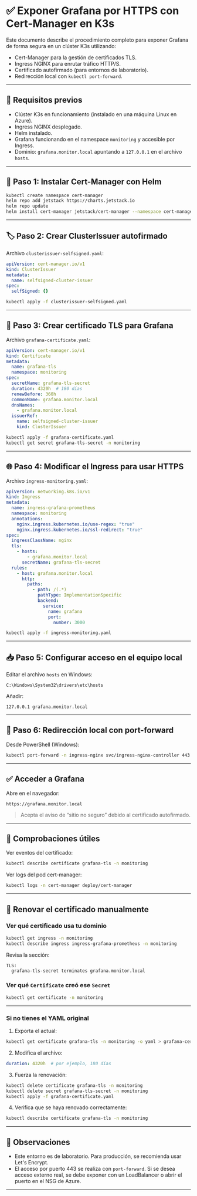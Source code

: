 # ✅ Exponer Grafana por HTTPS con Cert-Manager en K3s

Este documento describe el procedimiento completo para exponer Grafana de forma segura en un clúster K3s utilizando:

- Cert-Manager para la gestión de certificados TLS.
- Ingress NGINX para enrutar tráfico HTTP/S.
- Certificado autofirmado (para entornos de laboratorio).
- Redirección local con `kubectl port-forward`.

---

## 🧱 Requisitos previos

- Clúster K3s en funcionamiento (instalado en una máquina Linux en Azure).
- Ingress NGINX desplegado.
- Helm instalado.
- Grafana funcionando en el namespace `monitoring` y accesible por Ingress.
- Dominio: `grafana.monitor.local` apuntando a `127.0.0.1` en el archivo `hosts`.

---

## 🔐 Paso 1: Instalar Cert-Manager con Helm

```bash
kubectl create namespace cert-manager
helm repo add jetstack https://charts.jetstack.io
helm repo update
helm install cert-manager jetstack/cert-manager --namespace cert-manager --set installCRDs=true
```

---

## 🏷️ Paso 2: Crear ClusterIssuer autofirmado

Archivo `clusterissuer-selfsigned.yaml`:

```yaml
apiVersion: cert-manager.io/v1
kind: ClusterIssuer
metadata:
  name: selfsigned-cluster-issuer
spec:
  selfSigned: {}
```

```bash
kubectl apply -f clusterissuer-selfsigned.yaml
```

---

## 📜 Paso 3: Crear certificado TLS para Grafana

Archivo `grafana-certificate.yaml`:

```yaml
apiVersion: cert-manager.io/v1
kind: Certificate
metadata:
  name: grafana-tls
  namespace: monitoring
spec:
  secretName: grafana-tls-secret
  duration: 4320h  # 180 días
  renewBefore: 360h
  commonName: grafana.monitor.local
  dnsNames:
    - grafana.monitor.local
  issuerRef:
    name: selfsigned-cluster-issuer
    kind: ClusterIssuer
```

```bash
kubectl apply -f grafana-certificate.yaml
kubectl get secret grafana-tls-secret -n monitoring
```

---

## 🌐 Paso 4: Modificar el Ingress para usar HTTPS

Archivo `ingress-monitoring.yaml`:

```yaml
apiVersion: networking.k8s.io/v1
kind: Ingress
metadata:
  name: ingress-grafana-prometheus
  namespace: monitoring
  annotations:
    nginx.ingress.kubernetes.io/use-regex: "true"
    nginx.ingress.kubernetes.io/ssl-redirect: "true"
spec:
  ingressClassName: nginx
  tls:
    - hosts:
        - grafana.monitor.local
      secretName: grafana-tls-secret
  rules:
    - host: grafana.monitor.local
      http:
        paths:
          - path: /(.*)
            pathType: ImplementationSpecific
            backend:
              service:
                name: grafana
                port:
                  number: 3000
```

```bash
kubectl apply -f ingress-monitoring.yaml
```

---

## 📥 Paso 5: Configurar acceso en el equipo local

Editar el archivo `hosts` en Windows:

```
C:\Windows\System32\drivers\etc\hosts
```

Añadir:

```
127.0.0.1 grafana.monitor.local
```

---

## 🔁 Paso 6: Redirección local con port-forward

Desde PowerShell (Windows):

```bash
kubectl port-forward -n ingress-nginx svc/ingress-nginx-controller 443:443
```

---

## ✅ Acceder a Grafana

Abre en el navegador:

```
https://grafana.monitor.local
```

> Acepta el aviso de “sitio no seguro” debido al certificado autofirmado.

---

## 🧪 Comprobaciones útiles

Ver eventos del certificado:

```bash
kubectl describe certificate grafana-tls -n monitoring
```

Ver logs del pod cert-manager:

```bash
kubectl logs -n cert-manager deploy/cert-manager
```

---

## 🔄 Renovar el certificado manualmente

### Ver qué certificado usa tu dominio

```bash
kubectl get ingress -n monitoring
kubectl describe ingress ingress-grafana-prometheus -n monitoring
```

Revisa la sección:

```
TLS:
  grafana-tls-secret terminates grafana.monitor.local
```

### Ver qué `Certificate` creó ese `Secret`

```bash
kubectl get certificate -n monitoring
```

---

### Si no tienes el YAML original

1. Exporta el actual:

```bash
kubectl get certificate grafana-tls -n monitoring -o yaml > grafana-certificate.yaml
```

2. Modifica el archivo:

```yaml
duration: 4320h  # por ejemplo, 180 días
```

3. Fuerza la renovación:

```bash
kubectl delete certificate grafana-tls -n monitoring
kubectl delete secret grafana-tls-secret -n monitoring
kubectl apply -f grafana-certificate.yaml
```

4. Verifica que se haya renovado correctamente:

```bash
kubectl describe certificate grafana-tls -n monitoring
```

---

## 🧹 Observaciones

- Este entorno es de laboratorio. Para producción, se recomienda usar Let's Encrypt.
- El acceso por puerto 443 se realiza con `port-forward`. Si se desea acceso externo real, se debe exponer con un LoadBalancer o abrir el puerto en el NSG de Azure.

---
